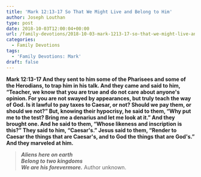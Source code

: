 ```yaml
---
title: 'Mark 12:13-17 So That We Might Live and Belong to Him'
author: Joseph Louthan
type: post
date: 2018-10-03T12:00:04+00:00
url: /family-devotions/2018-10-03-mark-1213-17-so-that-we-might-live-and-b.md/
categories:
  - Family Devotions
tags:
  - 'Family Devotions: Mark'
draft: false
---
```


**Mark 12:13-17 And they sent to him some of the Pharisees and some of the Herodians, to trap him in his talk. And they came and said to him, “Teacher, we know that you are true and do not care about anyone's opinion. For you are not swayed by appearances, but truly teach the way of God. Is it lawful to pay taxes to Caesar, or not? Should we pay them, or should we not?” But, knowing their hypocrisy, he said to them, “Why put me to the test? Bring me a denarius and let me look at it.” And they brought one. And he said to them, “Whose likeness and inscription is this?” They said to him, “Caesar's.” Jesus said to them, “Render to Caesar the things that are Caesar's, and to God the things that are God's.” And they marveled at him.**

>***Aliens here on earth***  
>***Belong to two kingdoms***  
>***We are his forevermore.***
>Author unknown.

